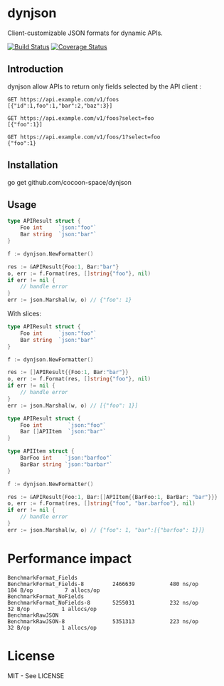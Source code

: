 # dynjson
Client-customizable JSON formats for dynamic APIs.

[![Build Status](https://travis-ci.org/cocoonspace/dynjson.svg?branch=master)](https://travis-ci.org/cocoonspace/dynjson)
[![Coverage Status](https://coveralls.io/repos/github/cocoonspace/dynjson/badge.svg?branch=master)](https://coveralls.io/github/cocoonspace/dynjson?branch=master)

## Introduction

dynjson allow APIs to return only fields selected by the API client :

```
GET https://api.example.com/v1/foos
[{"id":1,foo":1,"bar":2,"baz":3}]

GET https://api.example.com/v1/foos?select=foo
[{"foo":1}]

GET https://api.example.com/v1/foos/1?select=foo
{"foo":1}
```

## Installation

go get github.com/cocoon-space/dynjson

## Usage

```go
type APIResult struct {
    Foo int     `json:"foo"`
    Bar string  `json:"bar"`
}

f := dynjson.NewFormatter()

res := &APIResult{Foo:1, Bar:"bar"}
o, err := f.Format(res, []string{"foo"}, nil)
if err != nil {
    // handle error
}
err := json.Marshal(w, o) // {"foo": 1}
```

With slices:

```go
type APIResult struct {
    Foo int     `json:"foo"`
    Bar string  `json:"bar"`
}

f := dynjson.NewFormatter()

res := []APIResult{{Foo:1, Bar:"bar"}}
o, err := f.Format(res, []string{"foo"}, nil)
if err != nil {
    // handle error
}
err := json.Marshal(w, o) // [{"foo": 1}]
```


```go
type APIResult struct {
    Foo int        `json:"foo"`
    Bar []APIItem  `json:"bar"`
}

type APIItem struct {
    BarFoo int    `json:"barfoo"`
    BarBar string `json:"barbar"`
}

f := dynjson.NewFormatter()

res := &APIResult{Foo:1, Bar:[]APIItem{{BarFoo:1, BarBar: "bar"}}}
o, err := f.Format(res, []string{"foo", "bar.barfoo"}, nil)
if err != nil {
    // handle error
}
err := json.Marshal(w, o) // {"foo": 1, "bar":[{"barfoo": 1}]}
```

# Performance impact

```
BenchmarkFormat_Fields
BenchmarkFormat_Fields-8     	 2466639	       480 ns/op	     184 B/op	       7 allocs/op
BenchmarkFormat_NoFields
BenchmarkFormat_NoFields-8   	 5255031	       232 ns/op	      32 B/op	       1 allocs/op
BenchmarkRawJSON
BenchmarkRawJSON-8           	 5351313	       223 ns/op	      32 B/op	       1 allocs/op
```

# License

MIT - See LICENSE